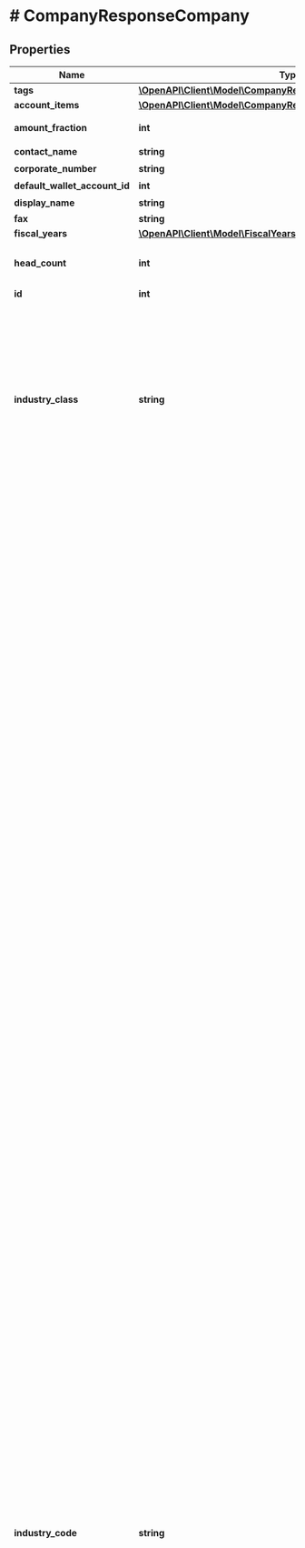# # CompanyResponseCompany

## Properties

Name | Type | Description | Notes
------------ | ------------- | ------------- | -------------
**tags** | [**\OpenAPI\Client\Model\CompanyResponseCompanyTags[]**](CompanyResponseCompanyTags.md) |  | [optional]
**account_items** | [**\OpenAPI\Client\Model\CompanyResponseCompanyAccountItems[]**](CompanyResponseCompanyAccountItems.md) |  | [optional]
**amount_fraction** | **int** | 金額端数処理方法（0: 切り捨て、1: 切り上げ、2: 四捨五入） |
**contact_name** | **string** | 担当者名 (50文字以内) |
**corporate_number** | **string** | 法人番号 (半角数字13桁、法人のみ) |
**default_wallet_account_id** | **int** | 決済口座のデフォルト | [optional]
**display_name** | **string** | 事業所名 |
**fax** | **string** | FAX |
**fiscal_years** | [**\OpenAPI\Client\Model\FiscalYears[]**](FiscalYears.md) |  |
**head_count** | **int** | 従業員数（0: 経営者のみ、1: 2~5人、2: 6~10人、3: 11~20人、4: 21~30人、5: 31~40人、6: 41~100人、7: 100人以上 |
**id** | **int** | 事業所ID |
**industry_class** | **string** | 種別（agriculture_forestry_fisheries_ore: 農林水産業/鉱業、construction: 建設、manufacturing_processing: 製造/加工、it: IT、transportation_logistics: 運輸/物流、retail_wholesale: 小売/卸売、finance_insurance: 金融/保険、real_estate_rental: 不動産/レンタル、profession: 士業/学術/専門技術サービス、design_production: デザイン/制作、food: 飲食、leisure_entertainment: レジャー/娯楽、lifestyle: 生活関連サービス、education: 教育/学習支援、medical_welfare: 医療/福祉、other_services: その他サービス、other: その他, \&quot;\&quot;: 未選択） |
**industry_code** | **string** | ### 業種 法人&lt;br&gt;   - &#39;&#39;: 未選択   - agriculture: 農業   - forestry: 林業   - fishing_industry: 漁業、水産養殖業   - mining: 鉱業、採石業、砂利採取業   - civil_contractors: 土木工事業   - pavement: 舗装工事業   - carpenter: とび、大工、左官等の建設工事業   - renovation: リフォーム工事業   - electrical_plumbing: 電気、管工事等の設備工事業   - grocery: 食料品の製造加工業   - machinery_manufacturing: 機械器具の製造加工業   - printing: 印刷業   - other_manufacturing: その他の製造加工業   - software_development: 受託：ソフトウェア、アプリ開発業   - system_development: 受託：システム開発業   - survey_analysis: 受託：調査、分析等の情報処理業   - server_management: 受託：サーバー運営管理   - website_production: 受託：ウェブサイト制作   - online_service_management: オンラインサービス運営業   - online_advertising_agency: オンライン広告代理店業   - online_advertising_planning_production: オンライン広告企画・制作業   - online_media_management: オンラインメディア運営業   - portal_site_management: ポータルサイト運営業   - other_it_services: その他、IT サービス業   - transport_delivery: 輸送業、配送業   - delivery: バイク便等の配達業   - other_transportation_logistics: その他の運輸業、物流業   - other_wholesale: 卸売業：その他   - clothing_wholesale_fiber: 卸売業：衣類卸売／繊維   - food_wholesale: 卸売業：飲食料品   - entrusted_development_wholesale: 卸売業：機械器具   - online_shop: 小売業：無店舗　オンラインショップ   - fashion_grocery_store: 小売業：店舗あり　ファッション、雑貨   - food_store: 小売業：店舗あり　生鮮食品、飲食料品   - entrusted_store: 小売業：店舗あり　機械、器具   - other_store: 小売業：店舗あり　その他   - financial_instruments_exchange: 金融業：金融商品取引   - commodity_futures_investment_advisor: 金融業：商品先物取引、商品投資顧問   - other_financial: 金融業：その他   - brokerage_insurance: 保険業：仲介、代理   - other_insurance: 保険業：その他   - real_estate_developer: 不動産業：ディベロッパー   - real_estate_brokerage: 不動産業：売買、仲介   - rent_coin_parking_management: 不動産業：賃貸、コインパーキング、管理   - rental_office_co_working_space: 不動産業：レンタルオフィス、コワーキングスペース   - rental_lease: レンタル業、リース業   - cpa_tax_accountant: 士業：公認会計士事務所、税理士事務所   - law_office: 士業：法律事務所   - judicial_and_administrative_scrivener: 士業：司法書士事務所／行政書士事務所   - labor_consultant: 士業：社会保険労務士事務所   - other_profession: 士業：その他   - business_consultant: 経営コンサルタント   - academic_research_development: 学術・開発研究機関   - advertising_agency: 広告代理店   - advertising_planning_production: 広告企画／制作   - design_development: ソフトウェア、アプリ開発業（受託）   - apparel_industry_design: 服飾デザイン業、工業デザイン業   - website_design: ウェブサイト制作（受託）   - advertising_planning_design: 広告企画／制作業   - other_design: その他、デザイン／制作   - restaurants_coffee_shops: レストラン、喫茶店等の飲食店業   - sale_of_lunch: 弁当の販売業   - bread_confectionery_manufacture_sale: パン、菓子等の製造販売業   - delivery_catering_mobile_catering: デリバリー業、ケータリング業、移動販売業   - hotel_inn: 宿泊業：ホテル、旅館   - homestay: 宿泊業：民泊   - travel_agency: 旅行代理店業   - leisure_sports_facility_management: レジャー、スポーツ等の施設運営業   - show_event_management: ショー、イベント等の興行、イベント運営業   - barber: ビューティ、ヘルスケア業：床屋、理容室   - beauty_salon: ビューティ、ヘルスケア業：美容室   - spa_sand_bath_sauna: ビューティ、ヘルスケア業：スパ、砂風呂、サウナ等   - este_ail_salon: ビューティ、ヘルスケア業：その他、エステサロン、ネイルサロン等   - bridal_planning_introduce_wedding: 冠婚葬祭業：ブライダルプランニング、結婚式場紹介等   - memorial_ceremony_funeral: 冠婚葬祭業：メモリアルセレモニー、葬儀等   - moving: 引っ越し業   - courier_industry: 宅配業   - house_maid_cleaning_agency: 家事代行サービス業：無店舗　ハウスメイド、掃除代行等   - re_tailoring_clothes: 家事代行サービス業：店舗あり　衣類修理、衣類仕立て直し等   - training_institute_management: 研修所等の施設運営業   - tutoring_school: 学習塾、進学塾等の教育・学習支援業   - music_calligraphy_abacus_classroom: 音楽教室、書道教室、そろばん教室等の教育・学習支援業   - english_school: 英会話スクール等の語学学習支援業   - tennis_yoga_judo_school: テニススクール、ヨガ教室、柔道場等のスポーツ指導、支援業   - culture_school: その他、カルチャースクール等の教育・学習支援業   - seminar_planning_management: セミナー等の企画、運営業   - hospital_clinic: 医療業：病院、一般診療所、クリニック等   - dental_clinic: 医療業：歯科診療所   - other_medical_services: 医療業：その他、医療サービス等   - nursery: 福祉業：保育所等、児童向け施設型サービス   - nursing_home: 福祉業：老人ホーム等、老人向け施設型サービス   - rehabilitation_support_services: 福祉業：療育支援サービス等、障害者等向け施設型サービス   - other_welfare: 福祉業：その他、施設型福祉サービス   - visit_welfare_service: 福祉業：訪問型福祉サービス   - recruitment_temporary_staffing: 人材紹介業、人材派遣業   - life_related_recruitment_temporary_staffing: 生活関連サービスの人材紹介業、人材派遣業   - car_maintenance_car_repair: 自動車整備業、自動車修理業   - machinery_equipment_maintenance_repair: 機械機器類の整備業、修理業   - cleaning_maintenance_building_management: 清掃業、メンテナンス業、建物管理業   - security: 警備業   - other_services: その他のサービス業   - npo: &#39;NPO&#39;   - general_incorporated_association: &#39;一般社団法人&#39;   - general_incorporated_foundation: &#39;一般財団法人&#39;   - other_association: &#39;その他組織&#39; &lt;br&gt; &lt;br&gt; ### 業種 個人&lt;br&gt;   - &#39;&#39;: 未選択   - manufacturing: 製造業   - education: 教育   - medical: 医療/福祉   - ict: ソフトウェア・情報サービス業   - food: 飲食業   - construction: 建設業   - transportation: 運送業   - trading: 卸売業   - retail: 小売業   - finance: 金融/保険業   - real_estate: 不動産業   - agriculture: 農業   - travel: 旅行・宿泊業   - accountant: 専門業（税理士・会計士）   - lawer: その他専門業（法律など）   - consultant: サービス業（コンサルティング）   - recruit: サービス業（人材）   - publication: サービス業（出版）   - design: サービス業（デザイン）   - barber: サービス業（理容・美容）   - others: その他サービス業   - company_employee: 会社員   - others_side_business: その他(副業や株取引のみなど)   - others_deduction: その他(医療費などの控除のみ)   - default: 未定 |
**invoice_layout** | **string** | 請求書レイアウト * &#x60;default_classic&#x60; - レイアウト１/クラシック (デフォルト)  * &#x60;standard_classic&#x60; - レイアウト２/クラシック  * &#x60;envelope_classic&#x60; - 封筒１/クラシック  * &#x60;carried_forward_standard_classic&#x60; - レイアウト３（繰越金額欄あり）/クラシック  * &#x60;carried_forward_envelope_classic&#x60; - 封筒２（繰越金額欄あり）/クラシック  * &#x60;default_modern&#x60; - レイアウト１/モダン  * &#x60;standard_modern&#x60; - レイアウト２/モダン  * &#x60;envelope_modern&#x60; - 封筒/モダン |
**items** | [**\OpenAPI\Client\Model\CompanyResponseCompanyItems[]**](CompanyResponseCompanyItems.md) |  | [optional]
**minus_format** | **int** | マイナスの表示方法（0: -、 1: △） |
**name** | **string** | 事業所の正式名称 (100文字以内) |
**name_kana** | **string** | 正式名称フリガナ (100文字以内) |
**partners** | [**\OpenAPI\Client\Model\CompanyResponseCompanyPartners[]**](CompanyResponseCompanyPartners.md) |  | [optional]
**phone1** | **string** | 電話番号１ |
**phone2** | **string** | 電話番号２ |
**prefecture_code** | **int** | 都道府県コード（-1: 設定しない、0: 北海道、1:青森、2:岩手、3:宮城、4:秋田、5:山形、6:福島、7:茨城、8:栃木、9:群馬、10:埼玉、11:千葉、12:東京、13:神奈川、14:新潟、15:富山、16:石川、17:福井、18:山梨、19:長野、20:岐阜、21:静岡、22:愛知、23:三重、24:滋賀、25:京都、26:大阪、27:兵庫、28:奈良、29:和歌山、30:鳥取、31:島根、32:岡山、33:広島、34:山口、35:徳島、36:香川、37:愛媛、38:高知、39:福岡、40:佐賀、41:長崎、42:熊本、43:大分、44:宮崎、45:鹿児島、46:沖縄 |
**private_settlement** | **bool** | プライベート資金/役員資金（false: 使用しない、true: 使用する） |
**role** | **string** | ユーザーの権限 |
**sections** | [**\OpenAPI\Client\Model\CompanyResponseCompanySections[]**](CompanyResponseCompanySections.md) |  | [optional]
**street_name1** | **string** | 市区町村・番地 |
**street_name2** | **string** | 建物名・部屋番号など |
**tax_at_source_calc_type** | **int** | 源泉徴収税計算（0: 消費税を含める、1: 消費税を含めない） |
**tax_codes** | [**\OpenAPI\Client\Model\CompanyResponseCompanyTaxCodes[]**](CompanyResponseCompanyTaxCodes.md) |  | [optional]
**txn_number_format** | **string** | 仕訳番号形式（not_used: 使用しない、digits: 数字（例：5091824）、alnum: 英数字（例：59J0P）） |
**use_partner_code** | **bool** | 取引先コードの利用設定（true: 有効、 false: 無効） |
**walletables** | [**\OpenAPI\Client\Model\CompanyResponseCompanyWalletables[]**](CompanyResponseCompanyWalletables.md) |  | [optional]
**workflow_setting** | **string** | 仕訳承認フロー（enable: 有効、 disable: 無効） |
**zipcode** | **string** | 郵便番号 |

[[Back to Model list]](../../README.md#models) [[Back to API list]](../../README.md#endpoints) [[Back to README]](../../README.md)
